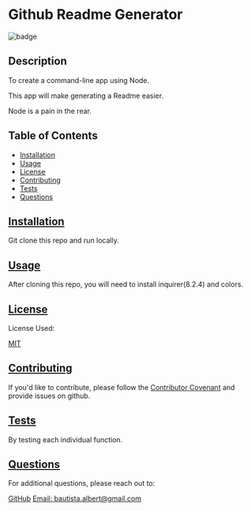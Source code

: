 # Github Readme Generator

  ![badge](https://img.shields.io/badge/license-MIT-blue)
  
  ## Description
  
  To create a command-line app using Node.

  This app will make generating a Readme easier.

  Node is a pain in the rear.
  
  ## Table of Contents 
  
  - [Installation](#installation)
  - [Usage](#usage)
  - [License](#license)
  - [Contributing](#Contributing)
  - [Tests](#Tests)
  - [Questions](#Questions)
  
  ## [Installation](#table-of-contents)
  
  Git clone this repo and run locally.
  
  ## [Usage](#table-of-contents)
  
  After cloning this repo, you will need to install inquirer(8.2.4) and colors.  
  
  ## [License](#table-of-contents)

  License Used:
  
  [MIT](https://choosealicense.com/licenses/mit)    

  ## [Contributing](#table-of-contents)
  
  If you'd like to contribute, please follow the [Contributor Covenant](https://www.contributor-covenant.org/) and provide issues on github.

  ## [Tests](#table-of-contents)
  
  By testing each individual function.
  
  ## [Questions](#table-of-contents)
  
  For additional questions, please reach out to:

  [GitHub](https://github.com/devilarms83)
  [Email: bautista.albert@gmail.com](mailto:bautista.albert@gmail.com)

